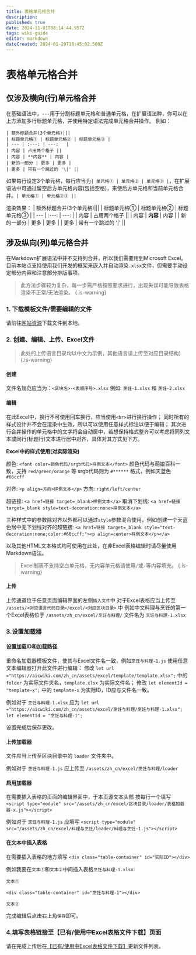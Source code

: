 ```yaml
---
title: 表格单元格合并
description: 
published: true
date: 2024-11-01T08:14:44.957Z
tags: wiki-guide
editor: markdown
dateCreated: 2024-01-29T18:45:02.560Z
---
```


# 表格单元格合并

## 仅涉及横向(行)单元格合并

在基础语法中，`---`用于分割标题单元格和普通单元格，在扩展语法种，你可以在上方添加多行标题单元格，并使用特定语法完成单元格合并操作。
例如：

```
| 额外标题合并(3个单元格)|||
| 标题单元格① | 标题单元格② | 标题单元格③ |
| --- | :---: | ---:   |
| 内容 | 占用两个格子 ||
| 内容 | **内容** | 内容 |
| 新的一部分 | 更多 | 更多 |
| 更多 | 带有一个跳过的 '\|' ||
```
如果每行设定3个单元格，每行应当为`| 单元格① | 单元格② | 单元格③ |`，在扩展语法中可通过留空后方单元格内容(包括空格)，来使后方单元格和当前单元格合并。`| 单元格① | 单元格②③ ||`

渲染效果：
| 额外标题合并(3个单元格)|||
| 标题单元格① | 标题单元格② | 标题单元格③ |
| --- | :---: | ---:   |
| 内容 | 占用两个格子 ||
| 内容 | **内容** | 内容 |
| 新的一部分 | 更多 | 更多 |
| 更多 | 带有一个跳过的 '\|' ||

## 涉及纵向(列)单元格合并

在Markdown扩展语法中并不支持列合并，所以我们需要用到Microsoft Excel。
目前本站点支持使用我们开发的框架来嵌入并自动渲染`.xlsx`文件，但需要手动设定部分内容和注意部分排版事项。

> 此方法步骤较为复杂，每一步需严格按照要求进行，出现失误可能导致表格渲染不正常/无法渲染。
{.is-warning}

### 1. 下载模板文件/需要编辑的文件

请前往[网站资源](/zh/useful-resource)下载文件到本地。

### 2. 创建、编辑、上传、Excel文件
> 此处的上传语言目录均以中文为示例，其他语言请上传至对应目录结构)
{.is-warning}

#### 创建

文件名规范应当为：`<区块名>-<表顺序号>.xlsx`
例如: `烹饪-1.xlsx` 和 `烹饪-2.xlsx`

#### 编辑

在此Excel中，换行不可使用回车换行，应当使用`<br>`进行换行操作；
同时所有的样式设计并不会在渲染中生效，所以可以使用任意样式标注以便于编辑；
其次进行合并操作的单元格中的文字将会自动居中，若想保持格式整齐可以考虑将同列文本或同行(标题行)文本进行居中对齐，具体对其方式见下方。

**Excel中的样式使用(对实际渲染)**

颜色: `<font color=颜色代码/srgb代码>样例文本</font>`
颜色代码与萌娘百科一致，支持 `red/green/orange` 等
srgb代码则为 `#******` 格式，例如天蓝色 `#66ccff`

对齐: `<p align=方向>样例文本</p>`
方向: `right/left/center`

超链接: `<a href=链接 target=_blank>样例文本</a>`
取消下划线: `<a href=链接 target=_blank style=text-decoration:none>样例文本</a>`

三种样式中的参数除对齐以外都可以通过`style`参数混合使用，例如创建一个天蓝色居中无下划线对齐的超链接:
`<a href=链接 target=_blank style="text-decoration:none;color:#66ccff;"><p align=center>样例文本</p></a>`

以及其他HTML文本格式均可使用在此处，在非Excel表格编辑时请尽量使用Markdown语法。

> Excel制表不支持空白单元格，无内容单元格请使用`/`或`-`等内容填充。
{.is-warning}

#### 上传

上传通道位于任意页面编辑界面的左侧`插入文件`中
对于Excel表格应当上传至 `/assets/<对应语言代码目录>/excel/<对应区块目录>` 中
例如中文料理与烹饪的第一个Excel表格位于
`/assets/zh_cn/excel/烹饪与料理/`
文件名为 ``烹饪与料理-1.xlsx``

### 3.设置加载器

#### 设置加载ID和加载路径

重命名加载器模板文件，使其与Excel文件名一致，例如`烹饪与料理-1.js`
使用任意文本编辑器打开此文件进行编辑：
修改 `let url ="https://aicwiki.com/zh_cn/assets/excel/template/template.xlsx";`
中的 `folder` 为实际文件夹名，`template.xlsx` 为实际文件名；
修改 `let elementId = "template-x";` 中的 `template-x` 为实际ID，ID应与文件名一致。

例如对于 `烹饪与料理-1.xlsx` 应为
`let url ="https://aicwiki.com/zh_cn/assets/excel/烹饪与料理/烹饪与料理-1.xlsx";`
`let elementId = "烹饪与料理-1";`

设置完成后保存更改。

#### 上传加载器

文件应当上传至区块目录中的 `loader` 文件夹中。

例如对于 `烹饪与料理-1.js` 应上传至
`/assets/zh_cn/excel/烹饪与料理/loader`

#### 启用加载器

在需要插入表格的页面的编辑界面中，于本页源文本头部
按每行一个填写
`<script type="module" src="/assets/zh_cn/excel/区块目录/loader/表格加载器-x.js"></script>`

例如对于 `烹饪与料理-1.js` 应填写
`<script type="module" src="/assets/zh_cn/excel/料理与烹饪/loader/料理与烹饪-1.js"></script>`

#### 在文本中插入表格

在需要插入表格的地方填写
`<div class="table-container" id="实际ID"></div>`

例如我要在`文本①`和`文本②`中间插入表格`烹饪与料理-1.xlsx`:
```
文本①

<div class="table-container" id="烹饪与料理-1"></div>

文本②
```

完成编辑后点击右上角`保存`即可。

### 4.填写表格链接至【已有/使用中Excel表格文件下载】页面

请在完成上传后在[【已有/使用中Excel表格文件下载】](/zh/useful-resource/exist-excel)更新文件列表。
